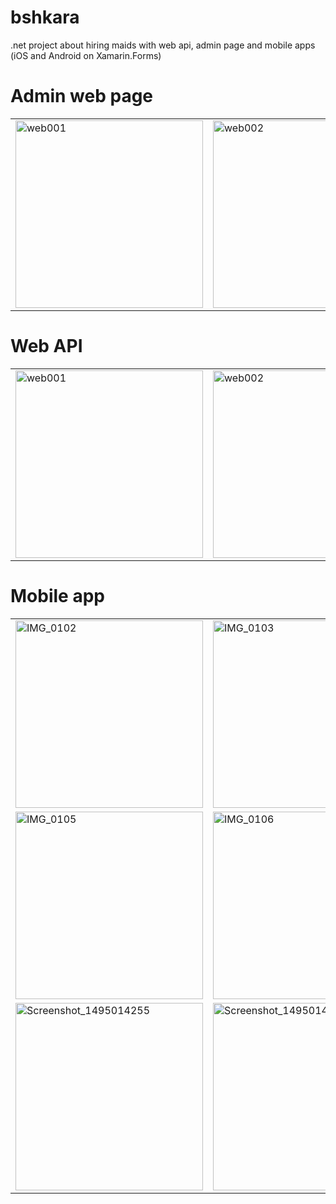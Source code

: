 # bshkara
.net project about hiring maids with web api, admin page and mobile apps (iOS and Android on Xamarin.Forms)

# Admin web page
<table>
<tr>
 <td><img height=300 src='https://s24.postimg.org/53w3ddjyd/web001.png' border='0' alt="web001"/></td>
 <td><img height=300  src='https://s24.postimg.org/67g7pc4lh/web002.png' border='0' alt="web002"/></td>
</tr>
</table>

# Web API
<table>
<tr>
 <td><img height=300 src='https://s14.postimg.org/x95vt51i9/webapi001.png' border='0' alt="web001"/></td>
 <td><img height=300  src='https://s14.postimg.org/hoyi2lrdt/webapi002.png' border='0' alt="web002"/></td>
</tr>
</table>

# Mobile app
<table>
<tr>
 <td><img width=300 src='https://i.postimg.cc/0rKTvbNB/IMG_0102.png' border='0' alt="IMG_0102"/> </td>
 <td><img width=300 src='https://i.postimg.cc/jwLGLj4C/IMG_0103.png' border='0' alt="IMG_0103"/></td>
 <td><img width=300 src='https://i.postimg.cc/8FP8g4FR/IMG_0104.png' border='0' alt="IMG_0104"/></td>
</tr>
<tr>
 <td><img width=300 src='https://i.postimg.cc/bSnW9FMh/IMG_0105.png' border='0' alt="IMG_0105"/></td>
 <td><img width=300 src='https://i.postimg.cc/jwmBNrMc/IMG_0106.png' border='0' alt="IMG_0106"/></td>
 <td><img width=300 src='https://i.postimg.cc/8Fy2pvWq/IMG_0107.png' border='0' alt="IMG_0107"/></td>
</tr>
<tr>
 <td><img width=300 src='https://s15.postimg.org/f80al1yvf/Screenshot_1495014255.png' border='0' alt="Screenshot_1495014255"/></td>
 <td><img width=300 src='https://s15.postimg.org/cs32ky66j/Screenshot_1495014268.png' border='0' alt="Screenshot_1495014268"/></td>
 <td></td>
</tr>
</table>








